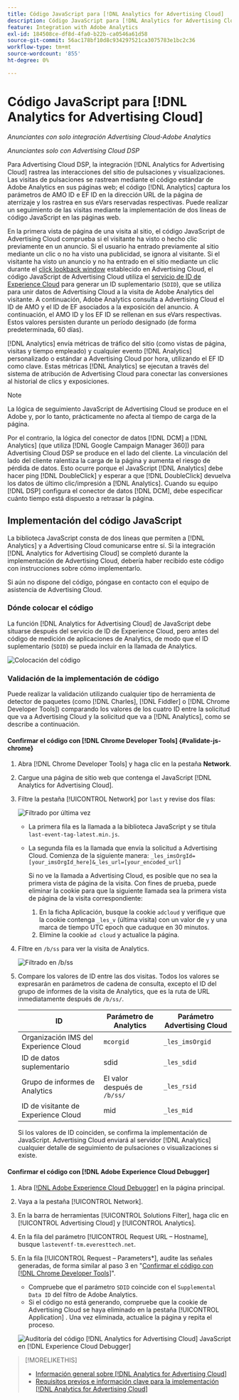 ```yaml
---
title: Código JavaScript para [!DNL Analytics for Advertising Cloud]
description: Código JavaScript para [!DNL Analytics for Advertising Cloud]
feature: Integration with Adobe Analytics
exl-id: 184508ce-df8d-4fa0-b22b-ca0546a61d58
source-git-commit: 56ac178bf10d8c934297521ca3075783e1bc2c36
workflow-type: tm+mt
source-wordcount: '855'
ht-degree: 0%

---
```


# Código JavaScript para [!DNL Analytics for Advertising Cloud]

*Anunciantes con solo integración Advertising Cloud-Adobe Analytics*

*Anunciantes solo con Advertising Cloud DSP*

Para Advertising Cloud DSP, la integración [!DNL Analytics for Advertising Cloud] rastrea las interacciones del sitio de pulsaciones y visualizaciones. Las visitas de pulsaciones se rastrean mediante el código estándar de Adobe Analytics en sus páginas web; el código [!DNL Analytics] captura los parámetros de AMO ID e EF ID en la dirección URL de la página de aterrizaje y los rastrea en sus eVars reservadas respectivas. Puede realizar un seguimiento de las visitas mediante la implementación de dos líneas de código JavaScript en las páginas web.

En la primera vista de página de una visita al sitio, el código JavaScript de Advertising Cloud comprueba si el visitante ha visto o hecho clic previamente en un anuncio. Si el usuario ha entrado previamente al sitio mediante un clic o no ha visto una publicidad, se ignora al visitante. Si el visitante ha visto un anuncio y no ha entrado en el sitio mediante un clic durante el [click lookback window](/help/integrations/analytics/prerequisites.md#lookback-a4adc) establecido en Advertising Cloud, el código JavaScript de Advertising Cloud utiliza el [servicio de ID de Experience Cloud](https://experienceleague.adobe.com/docs/id-service/using/home.html) para generar un ID suplementario (`SDID`), que se utiliza para unir datos de Advertising Cloud a la visita de Adobe Analytics del visitante. A continuación, Adobe Analytics consulta a Advertising Cloud el ID de AMO y el ID de EF asociados a la exposición del anuncio. A continuación, el AMO ID y los EF ID se rellenan en sus eVars respectivas. Estos valores persisten durante un período designado (de forma predeterminada, 60 días).

[!DNL Analytics] envía métricas de tráfico del sitio (como vistas de página, visitas y tiempo empleado) y cualquier evento  [!DNL Analytics]  personalizado o estándar a Advertising Cloud por hora, utilizando el EF ID como clave. Estas métricas [!DNL Analytics] se ejecutan a través del sistema de atribución de Advertising Cloud para conectar las conversiones al historial de clics y exposiciones.

>[!NOTE]
>
>La lógica de seguimiento JavaScript de Advertising Cloud se produce en el Adobe y, por lo tanto, prácticamente no afecta al tiempo de carga de la página.
>
>Por el contrario, la lógica del conector de datos [!DNL DCM] a [!DNL Analytics] (que utiliza [!DNL Google Campaign Manager 360]) para Advertising Cloud DSP se produce en el lado del cliente. La vinculación del lado del cliente ralentiza la carga de la página y aumenta el riesgo de pérdida de datos. Esto ocurre porque el JavaScript [!DNL Analytics] debe hacer ping [!DNL DoubleClick] y esperar a que [!DNL DoubleClick] devuelva los datos de último clic/impresión a [!DNL Analytics]. Cuando su equipo [!DNL DSP] configura el conector de datos [!DNL DCM], debe especificar cuánto tiempo está dispuesto a retrasar la página.

## Implementación del código JavaScript

La biblioteca JavaScript consta de dos líneas que permiten a [!DNL Analytics] y a Advertising Cloud comunicarse entre sí. Si la integración [!DNL Analytics for Advertising Cloud] se completó durante la implementación de Advertising Cloud, debería haber recibido este código con instrucciones sobre cómo implementarlo.

Si aún no dispone del código, póngase en contacto con el equipo de asistencia de Advertising Cloud.

### Dónde colocar el código

La función [!DNL Analytics for Advertising Cloud] de JavaScript debe situarse después del servicio de ID de Experience Cloud, pero antes del código de medición de aplicaciones de Analytics, de modo que el ID suplementario (`SDID`) se pueda incluir en la llamada de Analytics.

![Colocación del código](/help/integrations/assets/a4adc-code-placement.png)

### Validación de la implementación de código

Puede realizar la validación utilizando cualquier tipo de herramienta de detector de paquetes (como [!DNL Charles], [!DNL Fiddler] o [!DNL Chrome Developer Tools]) comparando los valores de los cuatro ID entre la solicitud que va a Advertising Cloud y la solicitud que va a [!DNL Analytics], como se describe a continuación.

#### Confirmar el código con [!DNL Chrome Developer Tools] {#validate-js-chrome}

1. Abra [!DNL Chrome Developer Tools] y haga clic en la pestaña **Network**.
1. Cargue una página de sitio web que contenga el JavaScript [!DNL Analytics for Advertising Cloud].
1. Filtre la pestaña [!UICONTROL Network] por `last` y revise dos filas:

   ![Filtrado por última vez](/help/integrations/assets/a4adc-code-validation-filter-last.png)

   * La primera fila es la llamada a la biblioteca JavaScript y se titula `last-event-tag-latest.min.js`.
   * La segunda fila es la llamada que envía la solicitud a Advertising Cloud. Comienza de la siguiente manera: `_les_imsOrgId=[your_imsOrgId_here]&_les_url=[your_encoded_url]`

      Si no ve la llamada a Advertising Cloud, es posible que no sea la primera vista de página de la visita. Con fines de prueba, puede eliminar la cookie para que la siguiente llamada sea la primera vista de página de la visita correspondiente:

      1. En la ficha Aplicación, busque la cookie `adcloud` y verifique que la cookie contenga `_les_v` (última visita) con un valor de `y` y una marca de tiempo UTC epoch que caduque en 30 minutos.
      1. Elimine la cookie `ad cloud` y actualice la página.
1. Filtre en `/b/ss` para ver la visita de Analytics.

   ![Filtrado en  `/b/ss`](/help/integrations/assets/a4adc-code-validation-filter-bss.png)

1. Compare los valores de ID entre las dos visitas. Todos los valores se expresarán en parámetros de cadena de consulta, excepto el ID del grupo de informes de la visita de Analytics, que es la ruta de URL inmediatamente después de `/b/ss/`.

   | ID | Parámetro de Analytics | Parámetro Advertising Cloud |
   |--- |--- |--- |
   | Organización IMS del Experience Cloud | `mcorgid` | `_les_imsOrgid` |
   | ID de datos suplementario | sdid | `_les_sdid` |
   | Grupo de informes de Analytics | El valor después de `/b/ss/` | `_les_rsid` |
   | ID de visitante de Experience Cloud | mid | `_les_mid` |

   Si los valores de ID coinciden, se confirma la implementación de JavaScript. Advertising Cloud enviará al servidor [!DNL Analytics] cualquier detalle de seguimiento de pulsaciones o visualizaciones si existe.

#### Confirmar el código con [!DNL Adobe Experience Cloud Debugger]

1. Abra [[!DNL Adobe Experience Cloud Debugger]](https://experienceleague.adobe.com/docs/debugger/using/run-debugger.html) en la página principal.
1. Vaya a la pestaña [!UICONTROL Network].
1. En la barra de herramientas [!UICONTROL Solutions Filter], haga clic en [!UICONTROL Advertising Cloud] y [!UICONTROL Analytics].
1. En la fila del parámetro [!UICONTROL Request URL – Hostname], busque `lasteventf-tm.everesttech.net`.
1. En la fila [!UICONTROL Request – Parameters*], audite las señales generadas, de forma similar al paso 3 en &quot;[Confirmar el código con [!DNL Chrome Developer Tools]](#validate-js-chrome)&quot;.
   * Compruebe que el parámetro `SDID` coincide con el `Supplemental Data ID` del filtro de Adobe Analytics.
   * Si el código no está generando, compruebe que la cookie de Advertising Cloud se haya eliminado en la pestaña [!UICONTROL Application] . Una vez eliminada, actualice la página y repita el proceso.

   ![Auditoría del código  [!DNL Analytics for Advertising Cloud] JavaScript en  [!DNL Experience Cloud Debugger]](/help/integrations/assets/a4adc-js-audit-debugger.png)

>[!MORELIKETHIS]
>
>* [Información general sobre [!DNL Analytics for Advertising Cloud]](overview.md)
>* [Requisitos previos e información clave para la implementación [!DNL Analytics for Advertising Cloud]](prerequisites.md)

